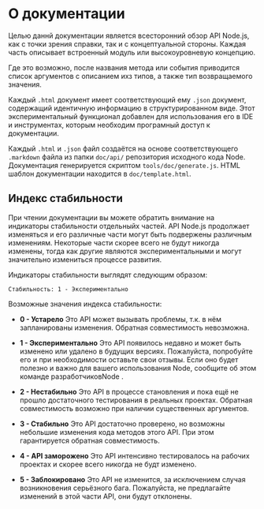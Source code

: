 # О документации

<!-- type=misc -->

Целью даннй документации является всесторонний обзор API Node.js,
как с точки зрения справки, так и с концептуальной стороны.
Каждая часть описывает встроенный модуль или высокоуровневую концепцию.

Где это возможно, после названия метода или события приводится
список аргументов с описанием ихз типов, а также тип возвращаемого значения.

Каждый `.html` документ имеет соответствующий ему `.json` документ,
содержащий идентичную информацию в структурированном виде.
Этот экспериментальный функционал добавлен для использования его
в IDE и инструментах, которым необходим програмный доступ к документации.

Каждый `.html` и `.json` файл создаётся на основе соответствующего
`.markdown` файла из папки `doc/api/` репозитория исходного кода Node.
Документация генерируется скриптом `tools/doc/generate.js`.
HTML шаблон документации находится в `doc/template.html`.

## Индекс стабильности

<!--type=misc-->

При чтении документации вы можете обратить внимание на индикаторы стабильности отдельныйх частей.
API Node.js продолжает изменяться и его различные части могут быть подвержены различным изменениям.
Некоторые части скорее всего не будут никогда изменены, тогда как другие являются экспериментальными
и могут значительно измениться процессе развития.

Индикаторы стабильности выглядят следующим образом:

    Стабильность: 1 - Экспериментально

Возможные значения индекса стабильности:

* **0 - Устарело**  Это API может вызывать проблемы, т.к. в нём запланированы изменения.
Обратная совместимость невозможна.

* **1 - Экспериментально**  Это API появилось недавно и может быть изменено или удалено в будущих версиях.
Пожалуйста, попробуйте его и при необходимости оставьте свои отзывы.
Если оно будет полезно и важно для вашего использования Node, сообщите об этом команде разработчиковNode .

* **2 - Нестабильно**  Это API в процессе становления и пока ещё не прошло достаточного тестирования в реальных проектах.
Обратная совместимость возможно при наличии существенных аргументов.

* **3 - Стабильно**  Это API достаточно проверено, но возможны небольшие изменения кода методов этого API.
При этом гарантируется обратная совместимость.

* **4 - API заморожено**  Это API интенсивно тестировалось на рабочих проектах и скорее всего никогда не будт изменено.

* **5 - Заблокировано**  Это API не изменится, за исключением случая возникновения серьёзного бага.
Пожалуйста, не предлагайте изменений в этой части API, они будут отклонены.
